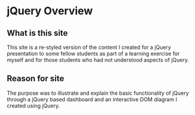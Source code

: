 # jQuery Overview


## What is this site
This site is a re-styled version of the content I created for a jQuery presentation to some fellow students as part of a learning exercise for myself and for those students who had not understood aspects of jQuery. 

## Reason for site
The purpose was to illustrate and explain the basic functionality of jQuery through a jQuery based dashboard and an interactive DOM diagram I created using jQuery. 



